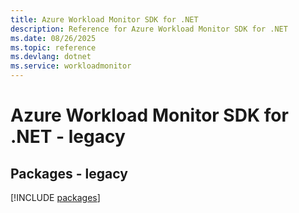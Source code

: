 ```yaml
---
title: Azure Workload Monitor SDK for .NET
description: Reference for Azure Workload Monitor SDK for .NET
ms.date: 08/26/2025
ms.topic: reference
ms.devlang: dotnet
ms.service: workloadmonitor
---
```

# Azure Workload Monitor SDK for .NET - legacy
## Packages - legacy
[!INCLUDE [packages](workload-monitor-index.md)]